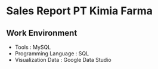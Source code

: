 # Sales Report PT Kimia Farma
## Work Environment
- Tools : MySQL
- Programming Language : SQL
- Visualization Data : Google Data Studio
